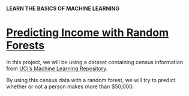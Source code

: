 #### LEARN THE BASICS OF MACHINE LEARNING
# [Predicting Income with Random Forests](https://www.codecademy.com/courses/machine-learning/projects/ranodm-forest-income)

In this project, we will be using a dataset containing census information from [UCI’s Machine Learning Repository](https://archive.ics.uci.edu/ml/datasets/census%20income).

By using this census data with a random forest, we will try to predict whether or not a person makes more than $50,000.
